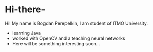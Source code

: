 # Hi-there-
Hi!
My name is Bogdan Perepelkin, I am student of ITMO University.
* learning Java
* worked with OpenCV and a teaching neural networks
* Here will be something interesting soon...
